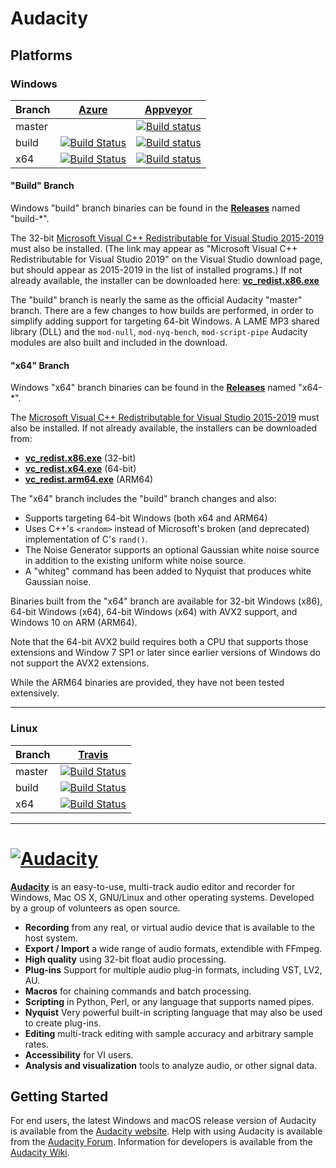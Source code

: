 
# Audacity

## Platforms

### Windows

|   Branch   | [Azure](https://dev.azure.com/henricj/audacity/_build) | [Appveyor](https://ci.appveyor.com/project/henricj/audacity) |
|------------|------------|------------|
|   master   |            | [![Build status](https://ci.appveyor.com/api/projects/status/4fdw8hf8ca6ktofd/branch/master?svg=true)](https://ci.appveyor.com/project/henricj/audacity-n5suy/branch/master) |
|    build   | [![Build Status](https://dev.azure.com/henricj/audacity/_apis/build/status/audacity-CI?branchName=build)](https://dev.azure.com/henricj/audacity/_build/latest?definitionId=4&branchName=build) | [![Build status](https://ci.appveyor.com/api/projects/status/acbs8m3vavu51yeu/branch/build?svg=true)](https://ci.appveyor.com/project/henricj/audacity/branch/build) |
|     x64    | [![Build Status](https://dev.azure.com/henricj/audacity/_apis/build/status/audacity-CI?branchName=x64)](https://dev.azure.com/henricj/audacity/_build/latest?definitionId=4&branchName=x64) | [![Build status](https://ci.appveyor.com/api/projects/status/acbs8m3vavu51yeu/branch/x64?svg=true)](https://ci.appveyor.com/project/henricj/audacity/branch/x64) |

#### "Build" Branch

Windows "build" branch binaries can be found in the **[Releases](../../releases/latest)**
named "build-\*".

The 32-bit [Microsoft Visual C++ Redistributable for Visual Studio
2015-2019](https://www.visualstudio.com/downloads/)
must also be installed. (The link may appear as "Microsoft Visual C++ Redistributable
for Visual Studio 2019" on the Visual Studio download page, but should appear as
2015-2019 in the list of installed programs.)  If not already available,
the installer can be downloaded here:
**[vc_redist.x86.exe](https://aka.ms/vs/16/release/vc_redist.x86.exe)**

The "build" branch is nearly the same as the official Audacity "master" branch.  There
are a few changes to how builds are performed, in order to simplify adding support for
targeting 64-bit Windows.  A LAME MP3 shared library (DLL) and the ```mod-null```,
```mod-nyq-bench```, ```mod-script-pipe``` Audacity modules are also built and
included in the download.

#### "x64" Branch

Windows "x64" branch binaries can be found in the **[Releases](../../releases/latest)**
named "x64-\*".

The [Microsoft Visual C++ Redistributable for Visual Studio
2015-2019](https://www.visualstudio.com/downloads/)
must also be installed. If not already available, the installers can be
downloaded from:

* **[vc_redist.x86.exe](https://aka.ms/vs/16/release/VC_redist.x86.exe)** (32-bit)
* **[vc_redist.x64.exe](https://aka.ms/vs/16/release/VC_redist.x64.exe)** (64-bit)
* **[vc_redist.arm64.exe](https://aka.ms/vs/16/release/VC_redist.arm64.exe)** (ARM64)

The "x64" branch includes the "build" branch changes and also:

* Supports targeting 64-bit Windows (both x64 and ARM64)
* Uses C++'s ```<random>``` instead of Microsoft's broken (and deprecated) implementation
of C's ```rand()```.
* The Noise Generator supports an optional Gaussian white noise source in addition
  to the existing uniform white noise source.
* A "whiteg" command has been added to Nyquist that produces white Gaussian noise.

Binaries built from the "x64" branch are available for 32-bit Windows (x86), 64-bit
Windows (x64), 64-bit Windows (x64) with AVX2 support, and Windows 10 on ARM (ARM64).

Note that the 64-bit AVX2 build requires both a CPU that supports those extensions
and Window 7 SP1 or later since earlier versions of Windows do not support the AVX2
extensions.

While the ARM64 binaries are provided, they have not been tested extensively.

***

### Linux

|   Branch   | [Travis](https://travis-ci.org/henricj/audacity) |
|------------|------------|
|   master   | [![Build Status](https://travis-ci.org/henricj/audacity.svg?branch=master)](https://travis-ci.org/henricj/audacity) |
|   build    | [![Build Status](https://travis-ci.org/henricj/audacity.svg?branch=build)](https://travis-ci.org/henricj/audacity) |
|    x64     | [![Build Status](https://travis-ci.org/henricj/audacity.svg?branch=x64)](https://travis-ci.org/henricj/audacity) |

***

[![Audacity](https://forum.audacityteam.org/styles/prosilver/theme/images/Audacity-logo_75px_trans_forum.png)](https://www.audacityteam.org) 
=========================

[**Audacity**](https://www.audacityteam.org) is an easy-to-use, multi-track audio editor and recorder for Windows, Mac OS X, GNU/Linux and other operating systems. Developed by a group of volunteers as open source.

- **Recording** from any real, or virtual audio device that is available to the host system.
- **Export / Import** a wide range of audio formats, extendible with FFmpeg.
- **High quality** using 32-bit float audio processing.
- **Plug-ins** Support for multiple audio plug-in formats, including VST, LV2, AU.
- **Macros** for chaining commands and batch processing.
- **Scripting** in Python, Perl, or any language that supports named pipes.
- **Nyquist** Very powerful built-in scripting language that may also be used to create plug-ins.
- **Editing** multi-track editing with sample accuracy and arbitrary sample rates.
- **Accessibility** for VI users.
- **Analysis and visualization** tools to analyze audio, or other signal data.

## Getting Started

For end users, the latest Windows and macOS release version of Audacity is available from the [Audacity website](https://www.audacityteam.org/download/).
Help with using Audacity is available from the [Audacity Forum](https://forum.audacityteam.org/).
Information for developers is available from the [Audacity Wiki](https://wiki.audacityteam.org/wiki/For_Developers).
